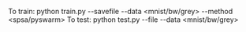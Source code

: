To train:
python train.py --savefile <name for params file> --data <mnist/bw/grey> --method <spsa/pyswarm>
To test:
python test.py --file <params file> --data <mnist/bw/grey>
